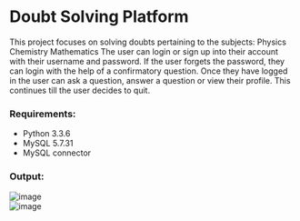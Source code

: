 # Doubt Solving Platform
This project focuses on solving doubts pertaining to the subjects:
Physics
Chemistry
Mathematics
The user can login or sign up into their account with their username and password. If the user forgets the password, they can login with the help of a confirmatory question.
Once they have logged in the user can ask a question, answer a question or view their profile. This continues till the user decides to quit.

### Requirements:
- Python 3.3.6
- MySQL 5.7.31
- MySQL connector

### Output:
![image](https://github.com/Katia-Emilia/doubt-solving-platform/assets/105586454/6374c133-6c13-4973-9326-fe38ef39718c)\
![image](https://github.com/Katia-Emilia/doubt-solving-platform/assets/105586454/fb1d9192-aeff-4004-8ad5-91dd07bf3bf7)


